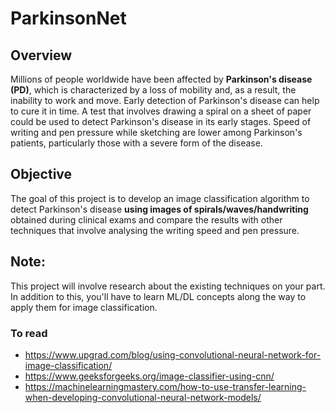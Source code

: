 # ParkinsonNet

## Overview
Millions of people worldwide have been affected by **Parkinson's disease (PD)**, which is characterized by a loss of mobility and, as a result, the inability to work and move. Early detection of Parkinson's disease can help to cure it in time. A test that involves drawing a spiral on a sheet of paper could be used to detect Parkinson's disease in its early stages. Speed of writing and pen pressure while sketching are lower among Parkinson's patients, particularly those with a severe form of the disease.

## Objective
The goal of this project is to develop an image classification algorithm to detect Parkinson's disease **using images of spirals/waves/handwriting** obtained during clinical exams and compare the results with other techniques that involve analysing the writing speed and pen pressure.

## Note: 
This project will involve research about the existing techniques on your part. In addition to this, you'll have to learn ML/DL concepts along the way to apply them for image classification.

### To read
* https://www.upgrad.com/blog/using-convolutional-neural-network-for-image-classification/
* https://www.geeksforgeeks.org/image-classifier-using-cnn/
* https://machinelearningmastery.com/how-to-use-transfer-learning-when-developing-convolutional-neural-network-models/
